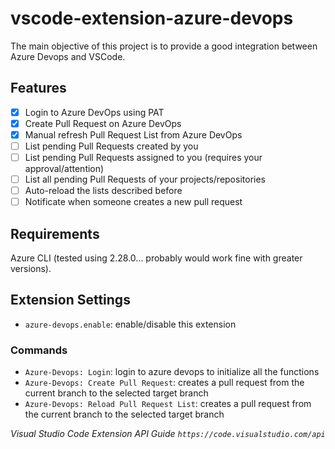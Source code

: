 # vscode-extension-azure-devops

The main objective of this project is to provide a good integration between Azure Devops and VSCode.

## Features

- [x] Login to Azure DevOps using PAT
- [x] Create Pull Request on Azure DevOps
- [x] Manual refresh Pull Request List from Azure DevOps
- [ ] List pending Pull Requests created by you
- [ ] List pending Pull Requests assigned to you (requires your approval/attention)
- [ ] List all pending Pull Requests of your projects/repositories
- [ ] Auto-reload the lists described before
- [ ] Notificate when someone creates a new pull request

## Requirements

Azure CLI (tested using 2.28.0... probably would work fine with greater versions).

## Extension Settings

- `azure-devops.enable`: enable/disable this extension

### Commands

- `Azure-Devops: Login`: login to azure devops to initialize all the functions
- `Azure-Devops: Create Pull Request`: creates a pull request from the current branch to the selected target branch
- `Azure-Devops: Reload Pull Request List`: creates a pull request from the current branch to the selected target branch

*Visual Studio Code Extension API Guide `https://code.visualstudio.com/api`*
